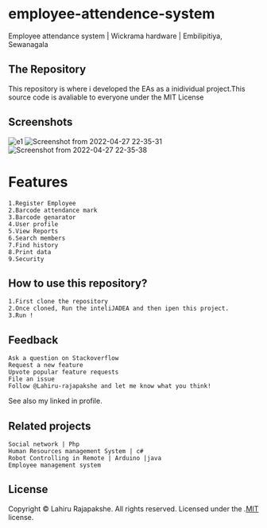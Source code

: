 # employee-attendence-system
Employee attendance system | Wickrama hardware | Embilipitiya, Sewanagala

## The Repository

This repository is where i developed the EAs as a inidividual project.This source code is avaliable to everyone under the MIT License


## Screenshots

![e1](https://user-images.githubusercontent.com/66423576/163353123-070ed55f-c059-41e1-a46d-778b9c299a7f.png)
![Screenshot from 2022-04-27 22-35-31](https://user-images.githubusercontent.com/66423576/165580983-70f56dd8-2ab2-402c-acc1-6aca55c5127a.png)
![Screenshot from 2022-04-27 22-35-38](https://user-images.githubusercontent.com/66423576/165580997-d728c42b-ee37-47ec-8d94-5b2a22f50c62.png)



# Features

    1.Register Employee
    2.Barcode attendance mark
    3.Barcode genarator
    4.User profile
    5.View Reports
    6.Search members
    7.Find history
    8.Print data
    9.Security
    

## How to use this repository?
    1.First clone the repository
    2.Once cloned, Run the inteliJADEA and then ipen this project.
    3.Run !

## Feedback
    Ask a question on Stackoverflow
    Request a new feature
    Upvote popular feature requests
    File an issue
    Follow @Lahiru-rajapakshe and let me know what you think!

See also my linked in profile.


## Related projects

    Social network | Php
    Human Resources management System | c#
    Robot Controlling in Remote | Arduino |java
    Employee management system


## License
Copyright © Lahiru Rajapakshe. All rights reserved.
Licensed under the .[MIT](https://github.com/lahiru-rajapakshe/employee-attendence-system/blob/master/LICENSE) license.

